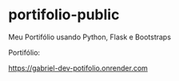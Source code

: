 # portifolio-public
 Meu Portifólio usando Python, Flask e Bootstraps


 Portifólio:

https://gabriel-dev-potifolio.onrender.com
